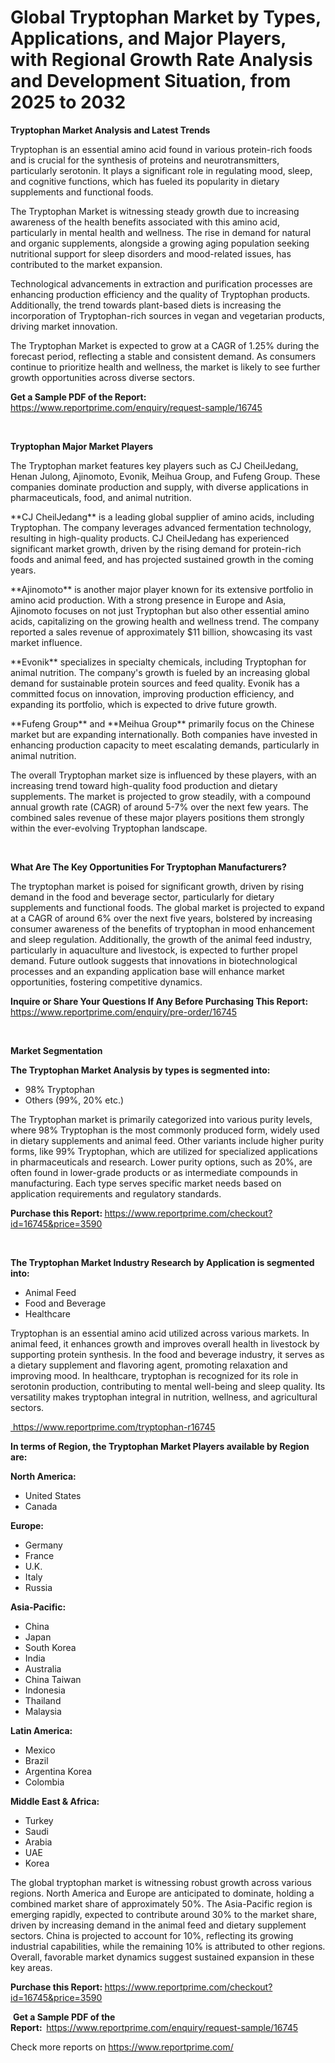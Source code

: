 <p><h1>Global Tryptophan Market by Types, Applications, and Major Players, with Regional Growth Rate Analysis and Development Situation, from 2025 to 2032</h1></p><p><strong>Tryptophan Market Analysis and Latest Trends</strong></p>
<p><p>Tryptophan is an essential amino acid found in various protein-rich foods and is crucial for the synthesis of proteins and neurotransmitters, particularly serotonin. It plays a significant role in regulating mood, sleep, and cognitive functions, which has fueled its popularity in dietary supplements and functional foods. </p><p>The Tryptophan Market is witnessing steady growth due to increasing awareness of the health benefits associated with this amino acid, particularly in mental health and wellness. The rise in demand for natural and organic supplements, alongside a growing aging population seeking nutritional support for sleep disorders and mood-related issues, has contributed to the market expansion. </p><p>Technological advancements in extraction and purification processes are enhancing production efficiency and the quality of Tryptophan products. Additionally, the trend towards plant-based diets is increasing the incorporation of Tryptophan-rich sources in vegan and vegetarian products, driving market innovation. </p><p>The Tryptophan Market is expected to grow at a CAGR of 1.25% during the forecast period, reflecting a stable and consistent demand. As consumers continue to prioritize health and wellness, the market is likely to see further growth opportunities across diverse sectors.</p></p>
<p><strong>Get a Sample PDF of the Report:&nbsp;</strong> <a href="https://www.reportprime.com/enquiry/request-sample/16745?utm_campaign=1932&utm_medium=2&utm_source=Github&utm_content=ia&utm_term=18032025&utm_id=tryptophan">https://www.reportprime.com/enquiry/request-sample/16745</a></p>
<p>&nbsp;</p>
<p><strong>Tryptophan Major Market Players</strong></p>
<p><p>The Tryptophan market features key players such as CJ CheilJedang, Henan Julong, Ajinomoto, Evonik, Meihua Group, and Fufeng Group. These companies dominate production and supply, with diverse applications in pharmaceuticals, food, and animal nutrition.</p><p>**CJ CheilJedang** is a leading global supplier of amino acids, including Tryptophan. The company leverages advanced fermentation technology, resulting in high-quality products. CJ CheilJedang has experienced significant market growth, driven by the rising demand for protein-rich foods and animal feed, and has projected sustained growth in the coming years.</p><p>**Ajinomoto** is another major player known for its extensive portfolio in amino acid production. With a strong presence in Europe and Asia, Ajinomoto focuses on not just Tryptophan but also other essential amino acids, capitalizing on the growing health and wellness trend. The company reported a sales revenue of approximately $11 billion, showcasing its vast market influence.</p><p>**Evonik** specializes in specialty chemicals, including Tryptophan for animal nutrition. The company's growth is fueled by an increasing global demand for sustainable protein sources and feed quality. Evonik has a committed focus on innovation, improving production efficiency, and expanding its portfolio, which is expected to drive future growth.</p><p>**Fufeng Group** and **Meihua Group** primarily focus on the Chinese market but are expanding internationally. Both companies have invested in enhancing production capacity to meet escalating demands, particularly in animal nutrition. </p><p>The overall Tryptophan market size is influenced by these players, with an increasing trend toward high-quality food production and dietary supplements. The market is projected to grow steadily, with a compound annual growth rate (CAGR) of around 5-7% over the next few years. The combined sales revenue of these major players positions them strongly within the ever-evolving Tryptophan landscape.</p></p>
<p>&nbsp;</p>
<p><strong>What Are The Key Opportunities For Tryptophan Manufacturers?</strong></p>
<p><p>The tryptophan market is poised for significant growth, driven by rising demand in the food and beverage sector, particularly for dietary supplements and functional foods. The global market is projected to expand at a CAGR of around 6% over the next five years, bolstered by increasing consumer awareness of the benefits of tryptophan in mood enhancement and sleep regulation. Additionally, the growth of the animal feed industry, particularly in aquaculture and livestock, is expected to further propel demand. Future outlook suggests that innovations in biotechnological processes and an expanding application base will enhance market opportunities, fostering competitive dynamics.</p></p>
<p><strong>Inquire or Share Your Questions If Any Before Purchasing This Report:</strong> <a href="https://www.reportprime.com/enquiry/pre-order/16745?utm_campaign=1932&utm_medium=2&utm_source=Github&utm_content=ia&utm_term=18032025&utm_id=tryptophan">https://www.reportprime.com/enquiry/pre-order/16745</a></p>
<p>&nbsp;</p>
<p><strong>Market Segmentation</strong></p>
<p><strong>The Tryptophan Market Analysis by types is segmented into:</strong></p>
<p><ul><li>98% Tryptophan</li><li>Others (99%, 20% etc.)</li></ul></p>
<p><p>The Tryptophan market is primarily categorized into various purity levels, where 98% Tryptophan is the most commonly produced form, widely used in dietary supplements and animal feed. Other variants include higher purity forms, like 99% Tryptophan, which are utilized for specialized applications in pharmaceuticals and research. Lower purity options, such as 20%, are often found in lower-grade products or as intermediate compounds in manufacturing. Each type serves specific market needs based on application requirements and regulatory standards.</p></p>
<p><strong>Purchase this Report:&nbsp;</strong><a href="https://www.reportprime.com/checkout?id=16745&price=3590&utm_campaign=1932&utm_medium=2&utm_source=Github&utm_content=ia&utm_term=18032025&utm_id=tryptophan">https://www.reportprime.com/checkout?id=16745&price=3590</a></p>
<p>&nbsp;</p>
<p><strong>The Tryptophan Market Industry Research by Application is segmented into:</strong></p>
<p><ul><li>Animal Feed</li><li>Food and Beverage</li><li>Healthcare</li></ul></p>
<p><p>Tryptophan is an essential amino acid utilized across various markets. In animal feed, it enhances growth and improves overall health in livestock by supporting protein synthesis. In the food and beverage industry, it serves as a dietary supplement and flavoring agent, promoting relaxation and improving mood. In healthcare, tryptophan is recognized for its role in serotonin production, contributing to mental well-being and sleep quality. Its versatility makes tryptophan integral in nutrition, wellness, and agricultural sectors.</p></p>
<p><a href="https://www.reportprime.com/tryptophan-r16745?utm_campaign=1932&utm_medium=2&utm_source=Github&utm_content=ia&utm_term=18032025&utm_id=tryptophan">&nbsp;https://www.reportprime.com/tryptophan-r16745</a></p>
<p><strong>In terms of Region, the Tryptophan Market Players available by Region are:</strong></p>
<p>
    <p> <strong> North America: </strong>
        <ul>
            <li>United States</li>
            <li>Canada</li>
        </ul>
        </p> 
    <p> <strong> Europe: </strong>
        <ul>
            <li>Germany</li>
            <li>France</li>
            <li>U.K.</li>
            <li>Italy</li>
            <li>Russia</li>
        </ul>
        </p> 
    <p> <strong> Asia-Pacific: </strong>
        <ul>
            <li>China</li>
            <li>Japan</li>
            <li>South Korea</li>
            <li>India</li>
            <li>Australia</li>
            <li>China Taiwan</li>
            <li>Indonesia</li>
            <li>Thailand</li>
            <li>Malaysia</li>
        </ul>
        </p> 
    <p> <strong> Latin America: </strong>
        <ul>
            <li>Mexico</li>
            <li>Brazil</li>
            <li>Argentina Korea</li>
            <li>Colombia</li>
        </ul>
        </p> 
    <p> <strong> Middle East & Africa: </strong>
        <ul>
            <li>Turkey</li>
            <li>Saudi</li>
            <li>Arabia</li>
            <li>UAE</li>
            <li>Korea</li>
        </ul>
    </p>
    </p>
<p><p>The global tryptophan market is witnessing robust growth across various regions. North America and Europe are anticipated to dominate, holding a combined market share of approximately 50%. The Asia-Pacific region is emerging rapidly, expected to contribute around 30% to the market share, driven by increasing demand in the animal feed and dietary supplement sectors. China is projected to account for 10%, reflecting its growing industrial capabilities, while the remaining 10% is attributed to other regions. Overall, favorable market dynamics suggest sustained expansion in these key areas.</p></p>
<p><strong>Purchase this Report: </strong><a href="https://www.reportprime.com/checkout?id=16745&price=3590&utm_campaign=1932&utm_medium=2&utm_source=Github&utm_content=ia&utm_term=18032025&utm_id=tryptophan">https://www.reportprime.com/checkout?id=16745&price=3590</a></p>
<p>&nbsp;<strong>Get a Sample PDF of the Report:&nbsp;&nbsp;</strong><a href="https://www.reportprime.com/enquiry/request-sample/16745?utm_campaign=1932&utm_medium=2&utm_source=Github&utm_content=ia&utm_term=18032025&utm_id=tryptophan">https://www.reportprime.com/enquiry/request-sample/16745</a></p>
<p><strong></strong></p>
<p>Check more reports on <a href="https://www.reportprime.com/?utm_campaign=1932&utm_medium=2&utm_source=Github&utm_content=ia&utm_term=18032025&utm_id=tryptophan">https://www.reportprime.com/</a></p>
